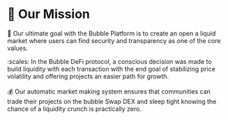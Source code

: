 # 📶 Our Mission

:dart: Our ultimate goal with the Bubble Platform is to create an open a liquid market where users can find security and transparency as one of the core values.

:scales: In the Bubble DeFi protocol, a conscious decision was made to build liquidity with each transaction with the end goal of stabilizing price volatility and offering projects an easier path for growth.\
\
:moneybag: Our automatic market making system ensures that communities can trade their projects on the bubble Swap DEX and sleep tight knowing the chance of a liquidity crunch is practically zero.

